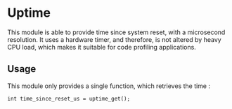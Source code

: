Uptime
======
This module is able to provide time since system reset, with a microsecond
resolution. It uses a hardware timer, and therefore, is not altered by heavy
CPU load, which makes it suitable for code profiling applications.

Usage
-----
This module only provides a single function, which retrieves the time :

    int time_since_reset_us = uptime_get();
